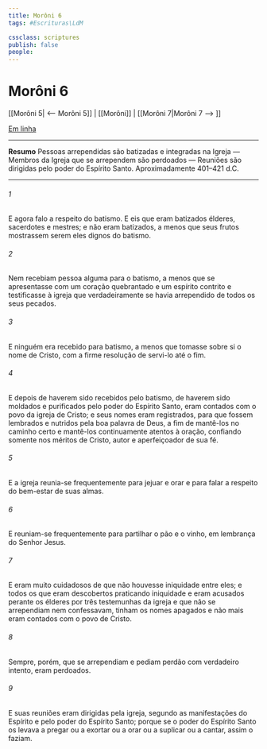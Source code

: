 ```yaml
---
title: Morôni 6
tags: #Escrituras\LdM

cssclass: scriptures
publish: false
people:
---
```


# Morôni 6
[[Morôni 5| <-- Morôni 5]] | [[Morôni]] | [[Morôni 7|Morôni 7 --> ]]

[Em linha](https://churchofjesuschrist.org/study/scriptures/bofm/moro/6?lang=por)

---
__Resumo__
Pessoas arrependidas são batizadas e integradas na Igreja — Membros da Igreja que se arrependem são perdoados — Reuniões são dirigidas pelo poder do Espírito Santo. Aproximadamente 401–421 d.C.

---
###### 1 
E agora falo a respeito do batismo. E eis que eram batizados élderes, sacerdotes e mestres; e não eram batizados, a menos que seus frutos mostrassem serem eles dignos do batismo.

###### 2 
Nem recebiam pessoa alguma para o batismo, a menos que se apresentasse com um coração quebrantado e um espírito contrito e testificasse à igreja que verdadeiramente se havia arrependido de todos os seus pecados.

###### 3 
E ninguém era recebido para batismo, a menos que tomasse sobre si o nome de Cristo, com a firme resolução de servi-lo até o fim.

###### 4 
E depois de haverem sido recebidos pelo batismo, de haverem sido moldados e purificados pelo poder do Espírito Santo, eram contados com o povo da igreja de Cristo; e seus nomes eram registrados, para que fossem lembrados e nutridos pela boa palavra de Deus, a fim de mantê-los no caminho certo e mantê-los continuamente atentos à oração, confiando somente nos méritos de Cristo, autor e aperfeiçoador de sua fé.

###### 5 
E a igreja reunia-se frequentemente para jejuar e orar e para falar a respeito do bem-estar de suas almas.

###### 6 
E reuniam-se frequentemente para partilhar o pão e o vinho, em lembrança do Senhor Jesus.

###### 7 
E eram muito cuidadosos de que não houvesse iniquidade entre eles; e todos os que eram descobertos praticando iniquidade e eram acusados perante os élderes por três testemunhas da igreja e que não se arrependiam nem confessavam, tinham os nomes apagados e não mais eram contados com o povo de Cristo.

###### 8 
Sempre, porém, que se arrependiam e pediam perdão com verdadeiro intento, eram perdoados.

###### 9 
E suas reuniões eram dirigidas pela igreja, segundo as manifestações do Espírito e pelo poder do Espírito Santo; porque se o poder do Espírito Santo os levava a pregar ou a exortar ou a orar ou a suplicar ou a cantar, assim o faziam.

